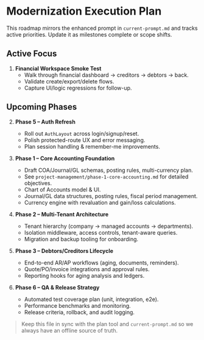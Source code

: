 # Modernization Execution Plan

This roadmap mirrors the enhanced prompt in `current-prompt.md` and tracks active priorities. Update it as milestones complete or scope shifts.

## Active Focus

1. **Financial Workspace Smoke Test**
   - Walk through financial dashboard → creditors → debtors → back.
   - Validate create/export/delete flows.
   - Capture UI/logic regressions for follow-up.

## Upcoming Phases

2. **Phase 5 – Auth Refresh**
   - Roll out `AuthLayout` across login/signup/reset.
   - Polish protected-route UX and error messaging.
   - Plan session handling & remember-me improvements.

3. **Phase 1 – Core Accounting Foundation**
   - Draft COA/Journal/GL schemas, posting rules, multi-currency plan.
   - See `project-management/phase-1-core-accounting.md` for detailed objectives.
   - Chart of Accounts model & UI.
   - Journal/GL data structures, posting rules, fiscal period management.
   - Currency engine with revaluation and gain/loss calculations.

4. **Phase 2 – Multi-Tenant Architecture**
   - Tenant hierarchy (company → managed accounts → departments).
   - Isolation middleware, access controls, tenant-aware queries.
   - Migration and backup tooling for onboarding.

5. **Phase 3 – Debtors/Creditors Lifecycle**
   - End-to-end AR/AP workflows (aging, documents, reminders).
   - Quote/PO/invoice integrations and approval rules.
   - Reporting hooks for aging analysis and ledgers.

6. **Phase 6 – QA & Release Strategy**
   - Automated test coverage plan (unit, integration, e2e).
   - Performance benchmarks and monitoring.
   - Release criteria, rollback, and audit logging.

> Keep this file in sync with the plan tool and `current-prompt.md` so we always have an offline source of truth.
